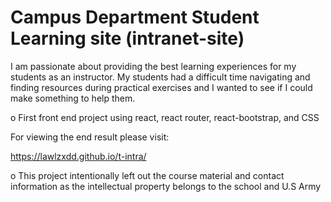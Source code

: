 # Campus Department Student Learning site (intranet-site)
I am passionate about providing the best learning experiences for my students as an instructor. My students had a difficult time navigating and finding resources during practical exercises and I wanted to see if I could make something to help them. 

o First front end project using react, react router, react-bootstrap, and CSS

For viewing the end result please visit:

https://lawlzxdd.github.io/t-intra/

o This project intentionally left out the course material and contact information as the intellectual property belongs to the school and U.S Army
